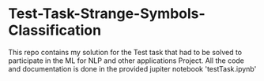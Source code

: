 # Test-Task-Strange-Symbols-Classification
This repo contains my solution for the Test task that had to be solved to participate in the  ML for NLP and other applications Project.
All the code and documentation is done in the provided jupiter notebook 'testTask.ipynb'
